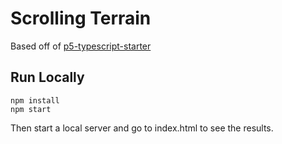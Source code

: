 # Scrolling Terrain

Based off of [p5-typescript-starter](https://github.com/Gaweph/p5-typescript-starter)

## Run Locally

```
npm install
npm start
```

Then start a local server and go to index.html to see the results.

